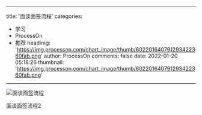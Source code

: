 
---
title: '面谈面签流程'
categories: 
 - 学习
 - ProcessOn
 - 推荐
headimg: 'https://img.processon.com/chart_image/thumb/602201640791293422360fab.png'
author: ProcessOn
comments: false
date: 2022-01-20 05:18:26
thumbnail: 'https://img.processon.com/chart_image/thumb/602201640791293422360fab.png'
---

<div>   
<img class="thumb" alt="面谈面签流程" src="https://img.processon.com/chart_image/thumb/602201640791293422360fab.png" referrerpolicy="no-referrer">
<p>面谈面签流程2</p>  
</div>
            